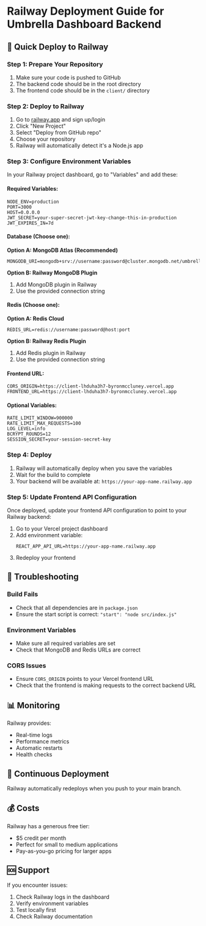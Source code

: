 # Railway Deployment Guide for Umbrella Dashboard Backend

## 🚀 Quick Deploy to Railway

### Step 1: Prepare Your Repository
1. Make sure your code is pushed to GitHub
2. The backend code should be in the root directory
3. The frontend code should be in the `client/` directory

### Step 2: Deploy to Railway
1. Go to [railway.app](https://railway.app) and sign up/login
2. Click "New Project"
3. Select "Deploy from GitHub repo"
4. Choose your repository
5. Railway will automatically detect it's a Node.js app

### Step 3: Configure Environment Variables
In your Railway project dashboard, go to "Variables" and add these:

#### Required Variables:
```
NODE_ENV=production
PORT=3000
HOST=0.0.0.0
JWT_SECRET=your-super-secret-jwt-key-change-this-in-production
JWT_EXPIRES_IN=7d
```

#### Database (Choose one):
**Option A: MongoDB Atlas (Recommended)**
```
MONGODB_URI=mongodb+srv://username:password@cluster.mongodb.net/umbrella_dashboard_prod
```

**Option B: Railway MongoDB Plugin**
1. Add MongoDB plugin in Railway
2. Use the provided connection string

#### Redis (Choose one):
**Option A: Redis Cloud**
```
REDIS_URL=redis://username:password@host:port
```

**Option B: Railway Redis Plugin**
1. Add Redis plugin in Railway
2. Use the provided connection string

#### Frontend URL:
```
CORS_ORIGIN=https://client-lhduha3h7-byronmccluney.vercel.app
FRONTEND_URL=https://client-lhduha3h7-byronmccluney.vercel.app
```

#### Optional Variables:
```
RATE_LIMIT_WINDOW=900000
RATE_LIMIT_MAX_REQUESTS=100
LOG_LEVEL=info
BCRYPT_ROUNDS=12
SESSION_SECRET=your-session-secret-key
```

### Step 4: Deploy
1. Railway will automatically deploy when you save the variables
2. Wait for the build to complete
3. Your backend will be available at: `https://your-app-name.railway.app`

### Step 5: Update Frontend API Configuration
Once deployed, update your frontend API configuration to point to your Railway backend:

1. Go to your Vercel project dashboard
2. Add environment variable:
   ```
   REACT_APP_API_URL=https://your-app-name.railway.app
   ```
3. Redeploy your frontend

## 🔧 Troubleshooting

### Build Fails
- Check that all dependencies are in `package.json`
- Ensure the start script is correct: `"start": "node src/index.js"`

### Environment Variables
- Make sure all required variables are set
- Check that MongoDB and Redis URLs are correct

### CORS Issues
- Ensure `CORS_ORIGIN` points to your Vercel frontend URL
- Check that the frontend is making requests to the correct backend URL

## 📊 Monitoring

Railway provides:
- Real-time logs
- Performance metrics
- Automatic restarts
- Health checks

## 🔄 Continuous Deployment

Railway automatically redeploys when you push to your main branch.

## 💰 Costs

Railway has a generous free tier:
- $5 credit per month
- Perfect for small to medium applications
- Pay-as-you-go pricing for larger apps

## 🆘 Support

If you encounter issues:
1. Check Railway logs in the dashboard
2. Verify environment variables
3. Test locally first
4. Check Railway documentation 